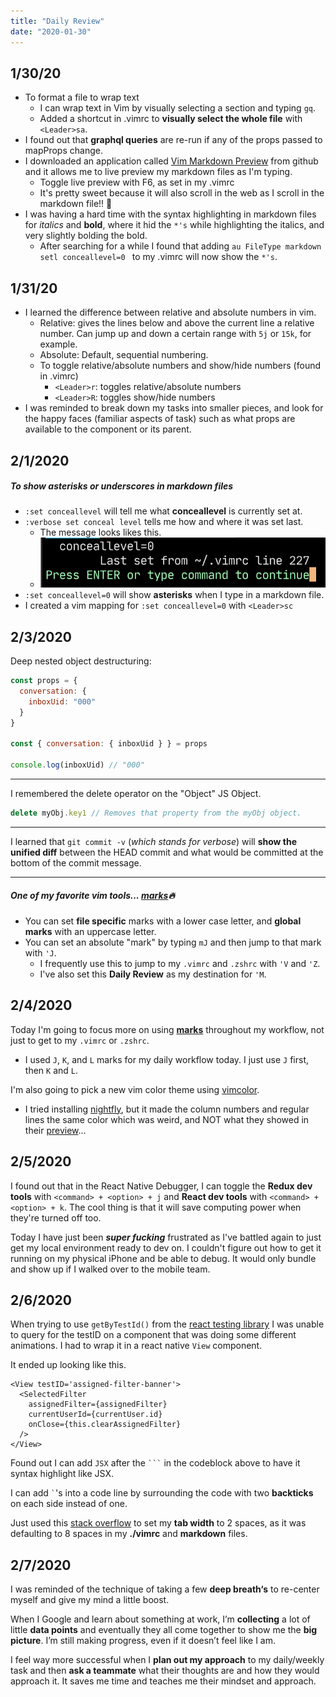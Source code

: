 ```yaml
--- 
title: "Daily Review" 
date: "2020-01-30" 
---
```


## 1/30/20

- To format a file to wrap text
  - I can wrap text in Vim by visually selecting a section and typing `gq`. 
  - Added a shortcut in .vimrc to **visually select the whole file** with
  `<Leader>sa`.
- I found out that **graphql queries** are re-run if any of the props passed to
  mapProps change.
- I downloaded an application called [Vim Markdown
  Preview](https://github.com/JamshedVesuna/vim-markdown-preview) from github
and it allows me to live preview my markdown files as I'm typing.
  - Toggle live preview with F6, as set in my .vimrc
  - It's pretty sweet because it will also scroll in the web as I scroll in the
    markdown file!! 🤯
- I was having a hard time with the syntax highlighting in markdown files for
  *italics* and **bold**, where it hid the `*'s` while highlighting the italics,
and very slightly bolding the bold.
  - After searching for a while I found that adding `au FileType markdown setl
    conceallevel=0 ` to my .vimrc will now show the `*'s`.

## 1/31/20

- I learned the difference between relative and absolute numbers in vim. 
  - Relative: gives the lines below and above the current line a relative
    number. Can jump up and down a certain range with `5j` or `15k`, for
example.
  - Absolute: Default, sequential numbering.
  - To toggle relative/absolute numbers and show/hide numbers (found in .vimrc)
    - `<Leader>r`: toggles relative/absolute numbers
    - `<Leader>R`: toggles show/hide numbers
- I was reminded to break down my tasks into smaller pieces, and look for the
  happy faces (familiar aspects of task) such as what props are available to the
component or its parent.

## 2/1/2020

##### To show asterisks or underscores in markdown files
- `:set conceallevel` will tell me what **conceallevel** is currently set at.
- `:verbose set conceal level` tells me how and where it was set last.
  - The message looks likes this.
  - ![:verbose response](../../../images/blog/2020-02-01-verbose-set-conceallevel.png)
- `:set conceallevel=0` will show **asterisks** when I type in a markdown file.
- I created a vim mapping for `:set conceallevel=0` with `<Leader>sc`

## 2/3/2020

Deep nested object destructuring:
```javascript
const props = {
  conversation: {
    inboxUid: "000"
  }
}

const { conversation: { inboxUid } } = props

console.log(inboxUid) // "000"
```

---

I remembered the delete operator on the "Object" JS Object.
```javascript
delete myObj.key1 // Removes that property from the myObj object.
```

---

I learned that `git commit -v` (*which stands for verbose*) will **show the unified 
diff** between the HEAD commit and what would be committed at the bottom of the commit message.

---

##### One of my favorite vim tools... [**marks**](https://vim.fandom.com/wiki/Using_marks)🔥
- You can set **file specific** marks with a lower case letter, and **global marks**
  with an uppercase letter.
- You can set an absolute "mark" by typing `mJ` and then jump to that mark with
  `'J`. 
  - I frequently use this to jump to my `.vimrc` and `.zshrc` with `'V` and
    `'Z`.
  - I've also set this **Daily Review** as my destination for `'M`.

## 2/4/2020

Today I'm going to focus more on using [**marks**](https://vim.fandom.com/wiki/Using_marks) throughout my workflow, not just
to get to my `.vimrc` or `.zshrc`.
- I used `J`, `K`, and `L` marks for my daily workflow today. I just use `J`
  first, then `K` and `L`.

I'm also going to pick a new vim color theme using [vimcolor](https://vimcolors.com).
- I tried installing
  [nightfly](https://github.com/bluz71/vim-nightfly-guicolors), but it made the
column numbers and regular lines the same color which was weird, and NOT what
they showed in their [preview](https://vimcolors.com/1185/nightfly/dark)...


## 2/5/2020

I found out that in the React Native Debugger, I can toggle the **Redux dev
tools** with `<command> + <option> + j` and **React dev tools** with 
`<command> + <option> + k`. The cool thing is that it will save computing power
when they're turned off too.

Today I have just been ***super fucking*** frustrated as I've battled again to just
get my local environment ready to dev on. I couldn't figure out how to get it
running on my physical iPhone and be able to debug. It would only bundle and
show up if I walked over to the mobile team.


## 2/6/2020 

When trying to use `getByTestId()` from the [react testing library](https://testing-library.com/docs/dom-testing-library/api-queries#bytestid)
I was unable to query for the testID on a component that was doing some
different animations. I had to wrap it in a react native `View` component.

It ended up looking like this.

```JSX
<View testID='assigned-filter-banner'>
  <SelectedFilter
    assignedFilter={assignedFilter}
    currentUserId={currentUser.id}
    onClose={this.clearAssignedFilter}
  />
</View>
```

Found out I can add `JSX` after the `` ``` `` in the codeblock above to have it
syntax highlight like JSX.

I can add `` ` ``'s into a code line by surrounding the code with two
**backticks** on each side instead of one.

Just used this [stack overflow](https://stackoverflow.com/questions/1878974/redefine-tab-as-4-spaces)
to set my **tab width** to 2 spaces, as it was defaulting to 8 spaces in my
**./vimrc** and **markdown** files.


## 2/7/2020

I was reminded of the technique of taking a few **deep breath‘s** to re-center
myself and give my mind a little boost.

When I Google and learn about something at work, I’m **collecting** a lot of little
**data points** and eventually they all come together to show me the **big picture**.
I’m still making progress, even if it doesn’t feel like I am.

I feel way more successful when I **plan out my approach** to my daily/weekly task
and then **ask a teammate** what their thoughts are and how they would approach
it. It saves me time and teaches me their mindset and approach. 
